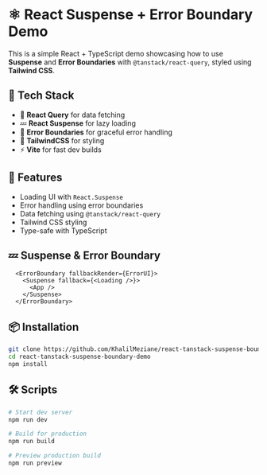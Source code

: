 # ⚛️ React Suspense + Error Boundary Demo

This is a simple React + TypeScript demo showcasing how to use **Suspense** and **Error Boundaries** with `@tanstack/react-query`, styled using **Tailwind CSS**.

## 🔧 Tech Stack

- 🔁 **React Query** for data fetching
- 💤 **React Suspense** for lazy loading
- 🧯 **Error Boundaries** for graceful error handling
- 💅 **TailwindCSS** for styling
- ⚡ **Vite** for fast dev builds

## 🚀 Features

- Loading UI with `React.Suspense`
- Error handling using error boundaries
- Data fetching using `@tanstack/react-query`
- Tailwind CSS styling
- Type-safe with TypeScript

##  💤 Suspense & Error Boundary
```tsx
  <ErrorBoundary fallbackRender={ErrorUI}>
    <Suspense fallback={<Loading />}>
      <App />
    </Suspense>
  </ErrorBoundary>
```

## 📦 Installation

```bash
git clone https://github.com/KhalilMeziane/react-tanstack-suspense-boundary-demo.git
cd react-tanstack-suspense-boundary-demo
npm install

```

## 🛠️ Scripts

```bash
# Start dev server
npm run dev

# Build for production
npm run build

# Preview production build
npm run preview

```
